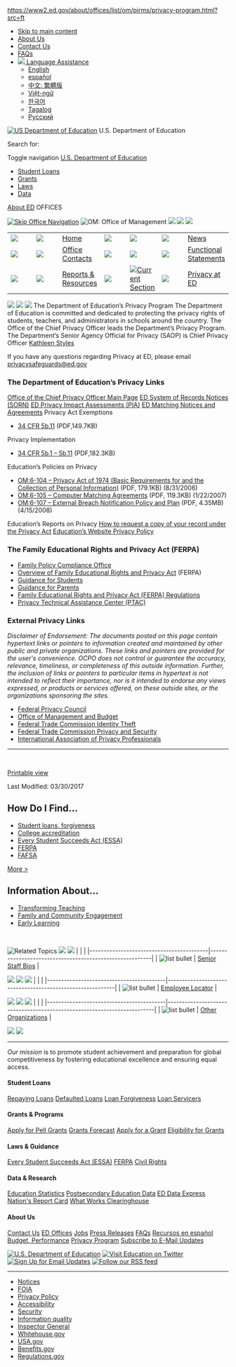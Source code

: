 https://www2.ed.gov/about/offices/list/om/pirms/privacy-program.html?src=ft

-   [Skip to main content](#skipnav2)
-   [About Us](/about/)
-   [Contact Us](/about/contacts/gen/)
-   [FAQs](https://answers.ed.gov/)
-   <a href="#" class="dropdown-toggle"><img src="/images/languageicon.gif" /> Language Assistance <strong></strong></a>
    -   [English](https://www.ed.gov/notices/english-la)
    -   [español](https://www.ed.gov/notices/espanol-la)
    -   [中文: 繁體版](https://www.ed.gov/notices/chinese-la)
    -   [Việt-ngữ](https://www.ed.gov/notices/vietnamese-la)
    -   [한국어](https://www.ed.gov/notices/korean-la)
    -   [Tagalog](https://www.ed.gov/notices/tagalog-la)
    -   [Русский](https://www.ed.gov/notices/russian-la)

[![US Department of Education](/images/ed-gov-hat.png)](http://www.ed.gov/ "US Department of Education")
U.S. Department of Education

Search for:

<span class="input-group-btn"></span>
<span class="glyphicon glyphicon-search"></span>

<span class="sr-only">Toggle navigation</span> <span class="icon-bar"></span> <span class="icon-bar"></span> <span class="icon-bar"></span>
<a href="http://www.ed.gov/" class="navbar-link">U.S. Department of Education</a>

-   [Student Loans](/fund/grants-college.html?src=pn)
-   [Grants](/fund/grants-apply.html?src=pn)
-   [Laws](/policy/landing.jhtml?src=pn)
-   [Data](/rschstat/landing.jhtml?src=pn)

[]()[]()
<span class="navtitle">[About ED](/about/landing.jhtml?src=ln)</span> <span class="contentSectionHeader">OFFICES</span>

[]() [![Skip Office Navigation](/images/spacer.gif)](#skipnav3)
![OM: Office of Management](/images/ed_prog1_hd_om.gif)
![ ](/images/ed_prog1_bkg_cap.gif)
![ ](/images/spacer.gif)
![ ](/images/spacer.gif)
<table style="width:100%;">
<colgroup>
<col width="14%" />
<col width="14%" />
<col width="14%" />
<col width="14%" />
<col width="14%" />
<col width="14%" />
<col width="14%" />
</colgroup>
<tbody>
<tr class="odd">
<td><img src="/images/ed_prog1_bullet_off.gif" alt=" " /></td>
<td><img src="/images/spacer.gif" alt=" " /></td>
<td><div class="listBoxOffice">
<a href="/about/offices/list/om/index.html" class="bubbleOff">Home</a>
</div></td>
<td><img src="/images/spacer.gif" alt=" " /></td>
<td><img src="/images/ed_prog1_bullet_off.gif" alt=" " /></td>
<td><img src="/images/spacer.gif" alt=" " /></td>
<td><div class="listBoxOffice">
<a href="http://www.ed.gov/news/press-releases" class="bubbleOff">News</a>
</div></td>
</tr>
<tr class="even">
<td><img src="/images/ed_prog1_bullet_off.gif" alt=" " /></td>
<td><img src="/images/spacer.gif" alt=" " /></td>
<td><div class="listBoxOffice">
<a href="/about/offices/list/om/contacts.html" class="bubbleOff">Office Contacts</a>
</div></td>
<td><img src="/images/spacer.gif" alt=" " /></td>
<td><img src="/images/ed_prog1_bullet_off.gif" alt=" " /></td>
<td><img src="/images/spacer.gif" alt=" " /></td>
<td><div class="listBoxOffice">
<a href="/about/offices/list/om/fs_po/index.html" class="bubbleOff">Functional Statements</a>
</div></td>
</tr>
<tr class="odd">
<td><img src="/images/ed_prog1_bullet_off.gif" alt=" " /></td>
<td><img src="/images/spacer.gif" alt=" " /></td>
<td><div class="listBoxOffice">
<a href="/about/offices/list/om/reports.html" class="bubbleOff">Reports &amp; Resources</a>
</div></td>
<td><img src="/images/spacer.gif" alt=" " /></td>
<td><a href="/about/offices/list/om/pirms/index.html"><img src="/images/ed_prog1_bullet_over.gif" alt="Current Section" /></a></td>
<td><img src="/images/spacer.gif" alt=" " /></td>
<td><div class="listBoxOffice">
<a href="/about/offices/list/om/pirms/index.html" class="bubbleOn">Privacy at ED</a>
</div></td>
</tr>
</tbody>
</table>

![ ](/images/spacer.gif)
![ ](/images/ed_prog1_bkg_bottom.gif)
![ ](/images/ed_c_dline.gif)
[]() <span class="headersLevel1">The Department of Education’s Privacy Program</span>
The Department of Education is committed and dedicated to protecting the privacy rights of students, teachers, and administrators in schools around the country. The Office of the Chief Privacy Officer leads the Department’s Privacy Program. The Department’s Senior Agency Official for Privacy (SAOP) is Chief Privacy Officer [Kathleen Styles](/about/offices/list/om/pirms/leadership.html "Kathleen Styles Biography")

If you have any questions regarding Privacy at ED, please email [privacysafeguards@ed.gov](mailto:privacysafeguards@ed.gov?subject=questions%20regarding%20Privacy%20at%20ED "Email for privacy related questions")

### The Department of Education’s Privacy Links

[Office of the Chief Privacy Officer Main Page](/about/offices/list/om/pirms/index.html "Office of the Chief Privacy Officer Main Page")
[ED System of Records Notices (SORN)](/notices/ed-pia.html "System of Records Notices (SORN)")
[ED Privacy Impact Assessments (PIA)](/notices/pia/index.html "Privacy Impact Assessments (PIA)")
[ED Matching Notices and Agreements](/about/offices/list/om/pirms/cma.html "Matching Notices and Agreements")
Privacy Act Exemptions
-   [34 CFR 5b.11](https://www.gpo.gov/fdsys/pkg/CFR-2009-title34-vol1/pdf/CFR-2009-title34-vol1-sec5b-11.pdf "Department of Education Privacy Act Exemptions") (PDF,149.7KB)

Privacy Implementation
-   [34 CFR 5b.1 – 5b.11](https://www.gpo.gov/fdsys/pkg/CFR-2010-title34-vol1/pdf/CFR-2010-title34-vol1-part5b.pdf "Department of Education Privacy Act Implementation Rules") (PDF,182.3KB)

Education’s Policies on Privacy
-   [OM:6-104 – Privacy Act of 1974 (Basic Requirements for and the Collection of Personal Information)](/policy/gen/leg/foia/acsom6104.pdf "Department of Education Policy on the Privacy Act of 1974") (PDF, 179.1KB) (8/31/2006)
-   [OM:6-105 – Computer Matching Agreements](/policy/gen/leg/foia/acsom6105.pdf "Department of Education Policy on Computer Matching Notices") (PDF, 119.3KB) (1/22/2007)
-   [OM:6-107 – External Breach Notification Policy and Plan](/policy/gen/leg/foia/acsom6107.pdf "Department of Education Policy on External Breach Notification") (PDF, 4.35MB) (4/15/2008)

Education’s Reports on Privacy
[How to request a copy of your record under the Privacy Act](/policy/gen/leg/foia/request_privacy.html "How to request a copy of your record under the Privacy Act")
[Education’s Website Privacy Policy](/notices/privacy/index.html "Education’s Website Privacy Policy")
### The Family Educational Rights and Privacy Act (FERPA)

-   [Family Policy Compliance Office](http://familypolicy.ed.gov/ "Family Policy Compliance Office")
-   [Overview of Family Educational Rights and Privacy Act](/policy/gen/guid/fpco/ferpa/index.html "Overview of Family Educational Rights and Privacy Act (FERPA)") (FERPA)
-   [Guidance for Students](/policy/gen/guid/fpco/ferpa/students.html "Guidance for Students")
-   [Guidance for Parents](/policy/gen/guid/fpco/ferpa/parents.html "Guidance for Parents")
-   [Family Educational Rights and Privacy Act (FERPA) Regulations](http://www.ecfr.gov/cgi-bin/text-idx?SID=6cf6a13718d882722093bb967c9cf6a0&tpl=/ecfrbrowse/Title34/34cfr99_main_02.tpl "Family Educational Rights and Privacy Act (FERPA) Regulations")
-   [Privacy Technical Assistance Center (PTAC)](http://ptac.ed.gov/ "Department of Education's Privacy Technical Assisstance Center")

### External Privacy Links

*Disclaimer of Endorsement: The documents posted on this page contain hypertext links or pointers to information created and maintained by other public and private organizations. These links and pointers are provided for the user's convenience. OCPO does not control or guarantee the accuracy, relevance, timeliness, or completeness of this outside information. Further, the inclusion of links or pointers to particular items in hypertext is not intended to reflect their importance, nor is it intended to endorse any views expressed, or products or services offered, on these outside sites, or the organizations sponsoring the sites.*

-   [Federal Privacy Council](https://www.fpc.gov/ "Federal Privacy Council")
-   [Office of Management and Budget](https://www.whitehouse.gov/omb "Office of Management and Budget")
-   [Federal Trade Commission Identity Theft](https://www.consumer.ftc.gov/ "Federal Trade Commission Identity Theft")
-   [Federal Trade Commission Privacy and Security](https://www.ftc.gov/tips-advice/business-center/privacy-and-security "Federal Trade Commission Privacy and Security")
-   [International Association of Privacy Professionals](https://www.privacyassociation.org/ "International Association of Privacy Professionals")

------------------------------------------------------------------------

  <span class="headersLevel3"> </span> <span class="contentText"></span> <span class="contentText"> </span> <span class="contentText"></span>

[<span class="glyphicon glyphicon-print"></span> Printable view](/print/about/offices/list/om/pirms/privacy-program.html "Print this page")

Last Modified: 03/30/2017

How Do I Find...
----------------

-   [Student loans, forgiveness](/fund/grants-college.html?src=rn)
-   [College accreditation](http://www.ed.gov/accreditation?src=rn)
-   [Every Student Succeeds Act (ESSA)](http://www.ed.gov/essa?src=rn)
-   [FERPA](/policy/gen/guid/fpco/ferpa/index.html?src=rn)
-   [FAFSA](http://fafsa.ed.gov/)

[More &gt;](/about/top-tasks.html?src=rn)

Information About...
--------------------

-   [Transforming Teaching](http://www.ed.gov/teaching?src=rn)
-   [Family and Community Engagement](http://www.ed.gov/family-and-community-engagement?src=rn)
-   [Early Learning](/about/inits/ed/earlylearning/index.html?src=rn)

 

![Related Topics](/images/ed_gl_rs_topics.gif)
![ ](/images/spacer.gif)
![ ](/images/spacer.gif)
|                                          |                                                         |
|------------------------------------------|---------------------------------------------------------|
| ![list bullet](/images/ed_gl_bullet.gif) | [Senior Staff Bios](/news/staff/bios/index.html?src=rt) |

![ ](/images/spacer.gif)
![ ](/images/ed_gl_rs_dline.gif)
![ ](/images/spacer.gif)
|                                          |                                                           |
|------------------------------------------|-----------------------------------------------------------|
| ![list bullet](/images/ed_gl_bullet.gif) | [Employee Locator](/about/contacts/gen/index.html?src=rt) |

![ ](/images/spacer.gif)
![ ](/images/ed_gl_rs_dline.gif)
![ ](/images/spacer.gif)
|                                          |                                                                         |
|------------------------------------------|-------------------------------------------------------------------------|
| ![list bullet](/images/ed_gl_bullet.gif) | [Other Organizations](/about/contacts/gen/othersites/index.html?src=rt) |

![ ](/images/spacer.gif)
![ ](/images/spacer.gif)

------------------------------------------------------------------------

*Our mission* is to promote student achievement and preparation for global competitiveness by fostering educational excellence and ensuring equal access.

<a href="/fund/grants-college.html?src=ft" class="list-group-item"></a>
#### Student Loans

<a href="https://studentaid.ed.gov/repay-loans?src=ft" class="list-group-item">Repaying Loans</a> <a href="https://studentaid.ed.gov/repay-loans/default?src=ft" class="list-group-item">Defaulted Loans</a> <a href="https://studentaid.ed.gov/repay-loans/forgiveness-cancellation?src=ft" class="list-group-item">Loan Forgiveness</a> <a href="https://studentaid.ed.gov/repay-loans/understand/servicers?src=ft#who-is-my-loan-servicer" class="list-group-item">Loan Servicers</a>

<a href="/fund/grants-apply.html?src=ft" class="list-group-item"></a>
#### Grants & Programs

<a href="https://www.fafsa.ed.gov/?src=ft" class="list-group-item">Apply for Pell Grants</a> <a href="/fund/grant/find/edlite-forecast.html?src=ft" class="list-group-item">Grants Forecast</a> <a href="/fund/grant/apply/grantapps/index.html?src=ft" class="list-group-item">Apply for a Grant</a> <a href="/programs/find/elig/index.html?src=ft" class="list-group-item">Eligibility for Grants</a>

<a href="/policy/?src=ft" class="list-group-item"></a>
#### Laws & Guidance

<a href="https://www.ed.gov/essa?src=ft" class="list-group-item">Every Student Succeeds Act (ESSA)</a> <a href="/policy/gen/guid/fpco/ferpa/index.html?src=ft" class="list-group-item">FERPA</a> <a href="/about/offices/list/ocr/know.html?src=ft" class="list-group-item">Civil Rights</a>

<a href="/rschstat/?src=ft" class="list-group-item"></a>
#### Data & Research

<a href="https://nces.ed.gov/?src=ft" class="list-group-item">Education Statistics</a> <a href="https://nces.ed.gov/ipeds/?src=ft" class="list-group-item">Postsecondary Education Data</a> <a href="https://eddataexpress.ed.gov/?src=ft" class="list-group-item">ED Data Express</a> <a href="https://nces.ed.gov/nationsreportcard/?src=ft" class="list-group-item">Nation's Report Card</a> <a href="https://ies.ed.gov/ncee/wwc/?src=ft" class="list-group-item">What Works Clearinghouse</a>

<a href="/about/?src=ft" class="list-group-item"></a>
#### About Us

<a href="/about/contacts/gen/?src=ft" class="list-group-item">Contact Us</a> <a href="/about/offices/list/?src=ft" class="list-group-item">ED Offices</a> <a href="https://www.ed.gov/jobs/?src=ft" class="list-group-item">Jobs</a> <a href="https://www.ed.gov/news/?src=ft" class="list-group-item">Press Releases</a> <a href="https://answers.ed.gov/?src=ft" class="list-group-item">FAQs</a> <a href="/espanol/bienvenidos/es/index.html?src=ft" class="list-group-item">Recursos en español</a> <a href="/about/overview/focus/performance.html?src=ft" class="list-group-item">Budget, Performance</a> <a href="/privacy?src=ft" class="list-group-item">Privacy Program</a> <a href="https://public.govdelivery.com/accounts/USED/subscriber/new?topic_id=USED_5" class="list-group-item">Subscribe to E-Mail Updates</a>

[![U.S. Department of Education](/images/facebook.gif)](https://www.facebook.com/ed.gov) [![Visit Education on Twitter](/images/twitter.gif)](https://twitter.com/usedgov) [![Sign Up for Email Updates](/images/email.gif)](https://public.govdelivery.com/accounts/USED/subscriber/new?topic_id=USED_5) [![Follow our RSS feed](/images/rss.gif)](https://www.ed.gov/feed)

------------------------------------------------------------------------

-   [Notices](/notices/index.html?src=ft)
-   [FOIA](/policy/gen/leg/foia/foiatoc.html?src=ft)
-   [Privacy Policy](/notices/privacy/index.html)
-   [Accessibility](/notices/accessibility/index.html)
-   [Security](/notices/security/index.html?src=ft)
-   [Information quality](/policy/gen/guid/infoqualguide.html?src=ft)
-   [Inspector General](/about/offices/list/oig/index.html?src=ft)
-   [Whitehouse.gov](https://www.whitehouse.gov/)
-   [USA.gov](https://www.usa.gov/)
-   [Benefits.gov](https://www.benefits.gov/)
-   [Regulations.gov](https://www.regulations.gov/)


